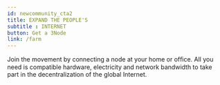 ```yaml
---
id: newcommunity_cta2
title: EXPAND THE PEOPLE'S  
subtitle : INTERNET
button: Get a 3Node
link: /farm
---
```

Join the movement by connecting a node at your home or ofﬁce. All you need is compatible hardware, electricity and network bandwidth to take part in the decentralization of the global Internet.
